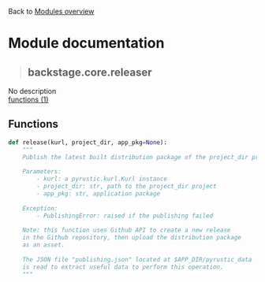 Back to [Modules overview](https://github.com/pyrustic/backstage/blob/master/docs/modules/README.md)
  
# Module documentation
>## backstage.core.releaser
No description
<br>
[functions (1)](https://github.com/pyrustic/backstage/blob/master/docs/modules/content/backstage.core.releaser/functions.md)


## Functions
```python
def release(kurl, project_dir, app_pkg=None):
    """
    Publish the latest built distribution package of the project_dir project.
    
    Parameters:
        - kurl: a pyrustic.kurl.Kurl instance
        - project_dir: str, path to the project_dir project
        - app_pkg: str, application package
    
    Exception:
        - PublishingError: raised if the publishing failed
    
    Note: this function uses Github API to create a new release
    in the Github repository, then upload the distribution package
    as an asset.
    
    The JSON file "publishing.json" located at $APP_DIR/pyrustic_data
    is read to extract useful data to perform this operation.
    """

```

